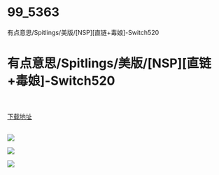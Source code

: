 # 99_5363
有点意思/Spitlings/美版/[NSP][直链+毒娘]-Switch520
# 有点意思/Spitlings/美版/[NSP][直链+毒娘]-Switch520
 <br/></br>
[下载地址](https://www.switch520.cc/article/5363 "下载地址")
<br/></br>

<p><span><strong><img src="http://lalaxiaojiejie.cf/upload/art/20200805-1/5816af75ec3dfcc3d56c1c0edc49d1d0.jpg"></strong></span></p>
<p><span><strong><img src="http://lalaxiaojiejie.cf/upload/art_editor/20200805-1/b24ae73a82eb75ab98a796adc6e4cde7.jpg"></strong></span></p>
<p><span><strong><img src="http://lalaxiaojiejie.cf/upload/art_editor/20200805-1/6b7341037025860cd20c37d5e732b981.jpg"></strong></span></p>
<p></p>
<p></p>
